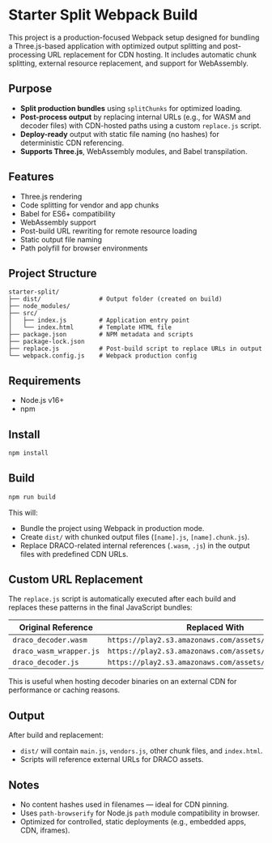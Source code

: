 # Starter Split Webpack Build

This project is a production-focused Webpack setup designed for bundling a Three.js-based application with optimized output splitting and post-processing URL replacement for CDN hosting. It includes automatic chunk splitting, external resource replacement, and support for WebAssembly.

## Purpose

- **Split production bundles** using `splitChunks` for optimized loading.
- **Post-process output** by replacing internal URLs (e.g., for WASM and decoder files) with CDN-hosted paths using a custom `replace.js` script.
- **Deploy-ready** output with static file naming (no hashes) for deterministic CDN referencing.
- **Supports Three.js**, WebAssembly modules, and Babel transpilation.

## Features

- Three.js rendering
- Code splitting for vendor and app chunks
- Babel for ES6+ compatibility
- WebAssembly support
- Post-build URL rewriting for remote resource loading
- Static output file naming
- Path polyfill for browser environments

## Project Structure

```
starter-split/
├── dist/                # Output folder (created on build)
├── node_modules/
├── src/
│   ├── index.js         # Application entry point
│   └── index.html       # Template HTML file
├── package.json         # NPM metadata and scripts
├── package-lock.json
├── replace.js           # Post-build script to replace URLs in output
└── webpack.config.js    # Webpack production config
```

## Requirements

- Node.js v16+
- npm

## Install

```bash
npm install
```

## Build

```bash
npm run build
```

This will:
- Bundle the project using Webpack in production mode.
- Create `dist/` with chunked output files (`[name].js`, `[name].chunk.js`).
- Replace DRACO-related internal references (`.wasm`, `.js`) in the output files with predefined CDN URLs.

## Custom URL Replacement

The `replace.js` script is automatically executed after each build and replaces these patterns in the final JavaScript bundles:

| Original Reference             | Replaced With                                               |
|-------------------------------|-------------------------------------------------------------|
| `draco_decoder.wasm`          | `https://play2.s3.amazonaws.com/assets/vn4YjGnNY.wasm`      |
| `draco_wasm_wrapper.js`       | `https://play2.s3.amazonaws.com/assets/PTcU1jRMs.js`        |
| `draco_decoder.js`            | `https://play2.s3.amazonaws.com/assets/_f5hQEuDW.js`        |

This is useful when hosting decoder binaries on an external CDN for performance or caching reasons.

## Output

After build and replacement:
- `dist/` will contain `main.js`, `vendors.js`, other chunk files, and `index.html`.
- Scripts will reference external URLs for DRACO assets.

## Notes

- No content hashes used in filenames — ideal for CDN pinning.
- Uses `path-browserify` for Node.js `path` module compatibility in browser.
- Optimized for controlled, static deployments (e.g., embedded apps, CDN, iframes).
